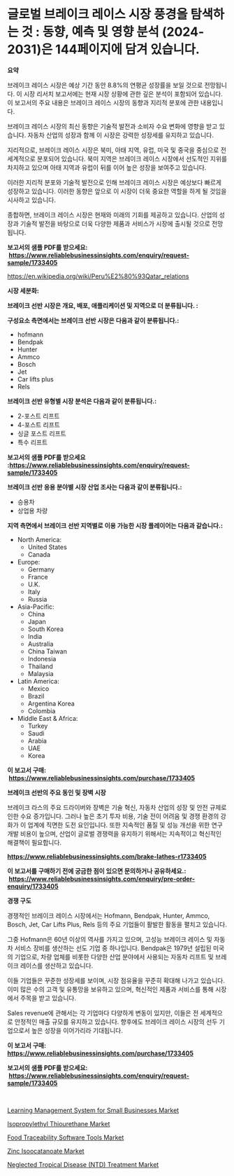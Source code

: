 <p><h1>글로벌 브레이크 레이스 시장 풍경을 탐색하는 것 : 동향, 예측 및 영향 분석 (2024-2031)은 144페이지에 담겨 있습니다.</h1></p><p><strong>요약</strong></p>
<p><p>브레이크 레이스 시장은 예상 기간 동안 8.8%의 연평균 성장률을 보일 것으로 전망됩니다. 이 시장 리서치 보고서에는 현재 시장 상황에 관한 깊은 분석이 포함되어 있습니다. 이 보고서의 주요 내용은 브레이크 레이스 시장의 동향과 지리적 분포에 관한 내용입니다.</p><p>브레이크 레이스 시장의 최신 동향은 기술적 발전과 소비자 수요 변화에 영향을 받고 있습니다. 자동차 산업의 성장과 함께 이 시장은 강력한 성장세를 유지하고 있습니다.</p><p>지리적으로, 브레이크 레이스 시장은 북미, 아태 지역, 유럽, 미국 및 중국을 중심으로 전 세계적으로 분포되어 있습니다. 북미 지역은 브레이크 레이스 시장에서 선도적인 지위를 차지하고 있으며 아태 지역과 유럽이 뒤를 이어 높은 성장을 보여주고 있습니다.</p><p>이러한 지리적 분포와 기술적 발전으로 인해 브레이크 레이스 시장은 예상보다 빠르게 성장하고 있습니다. 이러한 동향은 앞으로 이 시장이 더욱 중요한 역할을 하게 될 것임을 시사하고 있습니다.</p><p>종합하면, 브레이크 레이스 시장은 현재와 미래의 기회를 제공하고 있습니다. 산업의 성장과 기술적 발전을 바탕으로 더욱 다양한 제품과 서비스가 시장에 출시될 것으로 전망됩니다.</p></p>
<p><strong>보고서의 샘플 PDF를 받으세요: &nbsp;<a href="https://www.reliablebusinessinsights.com/enquiry/request-sample/1733405">https://www.reliablebusinessinsights.com/enquiry/request-sample/1733405</a></strong></p>
<p><a href="https://en.wikipedia.org/wiki/Peru%E2%80%93Qatar_relations">https://en.wikipedia.org/wiki/Peru%E2%80%93Qatar_relations</a></p>
<p><strong>시장 세분화:</strong></p>
<p><strong> 브레이크 선반 시장은 개요, 배포, 애플리케이션 및 지역으로 더 분류됩니다. :</strong></p>
<p><strong>구성요소 측면에서는 브레이크 선반 시장은 다음과 같이 분류됩니다.:</strong></p>
<p><ul><li>hofmann</li><li>Bendpak</li><li>Hunter</li><li>Ammco</li><li>Bosch</li><li>Jet</li><li>Car lifts plus</li><li>Rels</li></ul></p>
<p><strong> 브레이크 선반 유형별 시장 분석은 다음과 같이 분류됩니다.:</strong></p>
<p><ul><li>2-포스트 리프트</li><li>4-포스트 리프트</li><li>싱글 포스트 리프트</li><li>특수 리프트</li></ul></p>
<p><strong>보고서의 샘플 PDF를 받으세요 :<a href="https://www.reliablebusinessinsights.com/enquiry/request-sample/1733405">https://www.reliablebusinessinsights.com/enquiry/request-sample/1733405</a></strong></p>
<p><strong> 브레이크 선반 응용 분야별 시장 산업 조사는 다음과 같이 분류됩니다.:</strong></p>
<p><ul><li>승용차</li><li>상업용 차량</li></ul></p>
<p><strong>지역 측면에서 브레이크 선반 지역별로 이용 가능한 시장 플레이어는 다음과 같습니다.:</strong></p>
<p><ul>
    <li>
        North America:
        <ul>
            <li>United States</li>
            <li>Canada</li>
        </ul>
    </li>
    <li>
        Europe:
        <ul>
            <li>Germany</li>
            <li>France</li>
            <li>U.K.</li>
            <li>Italy</li>
            <li>Russia</li>
        </ul>
    </li>
    <li>
        Asia-Pacific:
        <ul>
            <li>China</li>
            <li>Japan</li>
            <li>South Korea</li>
            <li>India</li>
            <li>Australia</li>
            <li>China Taiwan</li>
            <li>Indonesia</li>
            <li>Thailand</li>
            <li>Malaysia</li>
        </ul>
    </li>
    <li>
        Latin America:
        <ul>
            <li>Mexico</li>
            <li>Brazil</li>
            <li>Argentina Korea</li>
            <li>Colombia</li>
        </ul>
    </li>
    <li>
        Middle East & Africa:
        <ul>
            <li>Turkey</li>
            <li>Saudi</li>
            <li>Arabia</li>
            <li>UAE</li>
            <li>Korea</li>
        </ul>
    </li>
    </ul></p>
<p><strong>이 보고서 구매: &nbsp;<a href="https://www.reliablebusinessinsights.com/purchase/1733405">https://www.reliablebusinessinsights.com/purchase/1733405</a></strong></p>
<p><strong>브레이크 선반의 주요 동인 및 장벽 시장</strong></p>
<p><p>브레이크 라스의 주요 드라이버와 장벽은 기술 혁신, 자동차 산업의 성장 및 안전 규제로 인한 수요 증가입니다. 그러나 높은 초기 투자 비용, 기술 전이 어려움 및 경쟁 환경의 강화가 이 업계에 직면한 도전 요인입니다. 또한 지속적인 품질 및 성능 개선을 위한 연구 개발 비용이 높으며, 산업이 글로벌 경쟁력을 유지하기 위해서는 지속적이고 혁신적인 해결책이 필요합니다.</p></p>
<p><strong><a href="https://www.reliablebusinessinsights.com/brake-lathes-r1733405">https://www.reliablebusinessinsights.com/brake-lathes-r1733405</a></strong></p>
<p><strong>이 보고서를 구매하기 전에 궁금한 점이 있으면 문의하거나 공유하세요.: &nbsp;<a href="https://www.reliablebusinessinsights.com/enquiry/pre-order-enquiry/1733405">https://www.reliablebusinessinsights.com/enquiry/pre-order-enquiry/1733405</a></strong></p>
<p><strong>경쟁 구도</strong></p>
<p><p>경쟁적인 브레이크 레이스 시장에서는 Hofmann, Bendpak, Hunter, Ammco, Bosch, Jet, Car Lifts Plus, Rels 등의 주요 기업들이 활발한 활동을 펼치고 있습니다.</p><p>그중 Hofmann은 60년 이상의 역사를 가지고 있으며, 고성능 브레이크 레이스 및 자동차 서비스 장비를 생산하는 선도 기업 중 하나입니다. Bendpak은 1979년 설립된 미국의 기업으로, 차량 업체를 비롯한 다양한 산업 분야에서 사용되는 자동차 리프트 및 브레이크 레이스를 생산하고 있습니다.</p><p>이들 기업들은 꾸준한 성장세를 보이며, 시장 점유율을 꾸준히 확대해 나가고 있습니다. 이미 많은 수의 고객 및 유통망을 보유하고 있으며, 혁신적인 제품과 서비스를 통해 시장에서 주목을 받고 있습니다.</p><p>Sales revenue에 관해서는 각 기업마다 다양하게 변동이 있지만, 이들은 전 세계적으로 안정적인 매출 규모를 유지하고 있습니다. 향후에도 브레이크 레이스 시장의 선두 기업으로서 높은 성장을 이어가리라 기대됩니다.</p></p>
<p><strong>이 보고서 구매: &nbsp; <a href="https://www.reliablebusinessinsights.com/purchase/1733405">https://www.reliablebusinessinsights.com/purchase/1733405</a></strong></p>
<p><strong>보고서의 샘플 PDF를 받으세요: &nbsp;<a href="https://www.reliablebusinessinsights.com/enquiry/request-sample/1733405">https://www.reliablebusinessinsights.com/enquiry/request-sample/1733405</a></strong><strong></strong></p>
<p>&nbsp;</p>
<p><p><a href="https://issuu.com/reportprime-2/docs/learning-management-system-for-small-businesses-ma">Learning Management System for Small Businesses Market</a></p><p><a href="https://github.com/sarohimweaach77/Market-Research-Report-List-1/blob/main/isopropylethyl-thiourethane-market.md">Isopropylethyl Thiourethane Market</a></p><p><a href="https://issuu.com/reportprime-2/docs/food-traceability-software-tools-market-size-2030.">Food Traceability Software Tools Market</a></p><p><a href="https://github.com/ajiariaa/Market-Research-Report-List-1/blob/main/zinc-isoocatanoate-market.md">Zinc Isoocatanoate Market</a></p><p><a href="https://medium.com/@sloanlkins7856/neglected-tropical-disease-ntd-treatment-market-trends-and-analysis-opportunities-and-298370a38712">Neglected Tropical Disease (NTD) Treatment Market</a></p></p>